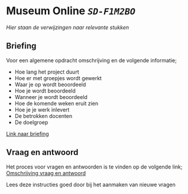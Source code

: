# Museum Online *`SD-F1M2BO`*
*Hier staan de verwijzingen naar relevante stukken*
## Briefing
Voor een algemene opdracht omschrijving en de volgende informatie;

 - Hoe lang het project duurt
 - Hoe er met groepjes wordt gewerkt
 - Waar je op wordt beoordeeld
 - Hoe je wordt beoordeeld
 - Wanneer je wordt beoordeeld
 - Hoe de komende weken eruit zien
 - Hoe je je werk inlevert
 - De betrokken docenten
 - De doelgroep

[Link naar briefing](https://mediacollegeamsterdam.sharepoint.com/:b:/r/teams/SD-F1M2BO-MuseumOnline/Class%20Materials/WEEK_2__BRIEFING_Beroepsopdracht_Museum_Online.pdf?csf=1&web=1&e=Eog4fK)

## Vraag en antwoord
Het proces voor vragen en antwoorden is te vinden op de volgende link;  
[Omschrijving vraag en antwoord](https://github.com/MediacollegeAmsterdam/museum-online/tree/master/Issues)

Lees deze instructies goed door bij het aanmaken van nieuwe vragen
